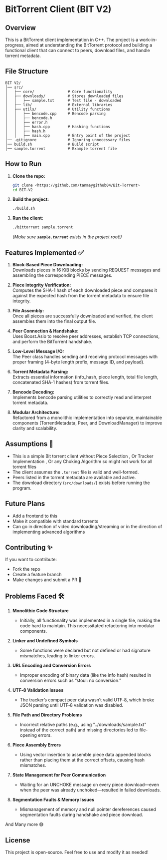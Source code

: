 # BitTorrent Client (BIT V2)

## Overview

This is a BitTorrent client implementation in C++. The project is a work-in-progress, aimed at understanding the BitTorrent protocol and building a functional client that can connect to peers, download files, and handle torrent metadata.

## File Structure

```
BIT V2/
│── src/
│   ├── core/               # Core functionality 
│   ├── downloads/          # Stores downloaded files
│   │   ├── sample.txt      # Test file - downloaded 
│   ├── lib/                # External libraries
│   ├── utils/              # Utility functions
│   │   ├── bencode.cpp     # Bencode parsing
│   │   ├── bencode.h       
│   │   ├── error.h         
│   │   ├── hash.cpp        # Hashing functions
│   │   ├── hash.h          
│   │   ├── main.cpp        # Entry point of the project
│── .gitignore              # Ignoring unnecessary files
│── build.sh                # Build script
│── sample.torrent          # Example torrent file
```

## How to Run

1. **Clone the repo:**
   ```sh
   git clone <https://github.com/tanmaygithub04/Bit-Torrent>
   cd BIT-V2
   ```
2. **Build the project:**
   ```sh
   ./build.sh
   ```
3. **Run the client:**
   ```sh
   ./bittorrent sample.torrent
   ```
   *(Make sure **`sample.torrent`** exists in the project root!)*

## Features Implemented ✅

1. **Block-Based Piece Downloading:**  
   Downloads pieces in 16 KiB blocks by sending REQUEST messages and assembling the corresponding PIECE messages.

2. **Piece Integrity Verification:**  
   Computes the SHA-1 hash of each downloaded piece and compares it against the expected hash from the torrent metadata to ensure file integrity.

3. **File Assembly:**  
   Once all pieces are successfully downloaded and verified, the client assembles them into the final output file.

4. **Peer Connection & Handshake:**  
   Uses Boost.Asio to resolve peer addresses, establish TCP connections, and perform the BitTorrent handshake.

5. **Low-Level Message I/O:**  
   The Peer class handles sending and receiving protocol messages with proper framing (4-byte length prefix, message ID, and payload).

6. **Torrent Metadata Parsing:**  
   Extracts essential information (info_hash, piece length, total file length, concatenated SHA-1 hashes) from torrent files.

7. **Bencode Decoding:**  
   Implements bencode parsing utilities to correctly read and interpret torrent metadata.

8. **Modular Architecture:**  
   Refactored from a monolithic implementation into separate, maintainable components (TorrentMetadata, Peer, and DownloadManager) to improve clarity and scalability.



## Assumptions 📌

- This is a simple Bit torrent client without Piece Selection , Or Tracker Implementation , Or any Choking Algorithm so might not work for all torrent files
- The client assumes the `.torrent` file is valid and well-formed.
- Peers listed in the torrent metadata are available and active.
- The download directory (`src/downloads/`) exists before running the program.

## Future Plans

- Add a frontend to this 
- Make it compatible with standard torrents 
- Can go in direction of video downloading/streaming or in the direction of implementing advanced algorithms 

## Contributing ✨

If you want to contribute:

- Fork the repo
- Create a feature branch
- Make changes and submit a PR 🚀


## Problems Faced 🛠

1. **Monolithic Code Structure**
   - Initially, all functionality was implemented in a single file, making the code hard to maintain. This necessitated refactoring into modular components.

2. **Linker and Undefined Symbols**
   - Some functions were declared but not defined or had signature mismatches, leading to linker errors.

3. **URL Encoding and Conversion Errors**
   - Improper encoding of binary data (like the info hash) resulted in conversion errors such as “stoul: no conversion.”

4. **UTF‑8 Validation Issues**
   - The tracker’s compact peer data wasn’t valid UTF‑8, which broke JSON parsing until UTF‑8 validation was disabled.

5. **File Path and Directory Problems**
   - Incorrect relative paths (e.g., using "../downloads/sample.txt" instead of the correct path) and missing directories led to file-opening errors.

6. **Piece Assembly Errors**
   - Using vector insertion to assemble piece data appended blocks rather than placing them at the correct offsets, causing hash mismatches.

7. **State Management for Peer Communication**
   - Waiting for an UNCHOKE message on every piece download—even when the peer was already unchoked—resulted in failed downloads.

8. **Segmentation Faults & Memory Issues**
   - Mismanagement of memory and null pointer dereferences caused segmentation faults during handshake and piece download.

 And Many more 😅


## License

This project is open-source. Feel free to use and modify it as needed!

